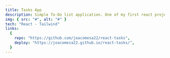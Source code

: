 ```yaml
---
title: Tasks App
description: Simple To-Do list application. One of my first react projects that helped me to get familiar with components, props, the map function and more.
img: { src: "#", alt: "#" }
tech: "React - Tailwind"
links:
  {
    repo: "https://github.com/joacomesa22/react-tasks",
    deploy: "https://joacomesa22.github.io/react-tasks/",
  }
---
```

